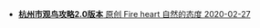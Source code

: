 - [**杭州市观鸟攻略2.0版本** 原创 Fire heart 自然的态度 2020-02-27](https://mp.weixin.qq.com/s/lPa2x0jdE7wD82X_qOkyCg)
